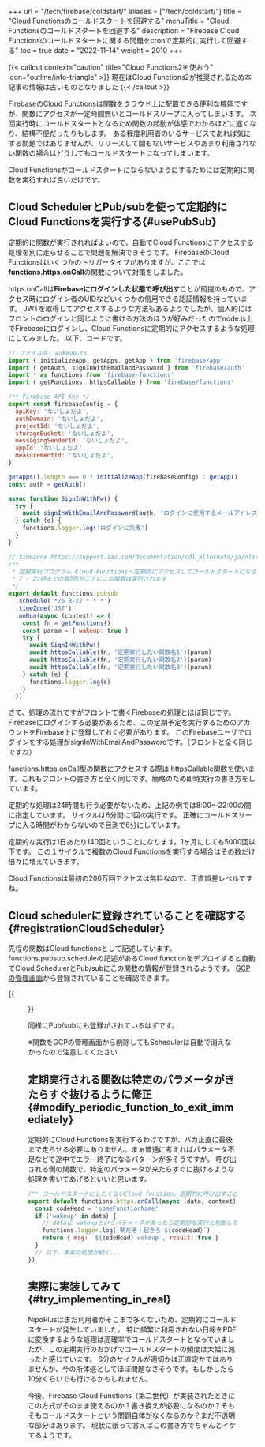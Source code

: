 +++
url = "/tech/firebase/coldstart/"
aliases = ["/tech/coldstart/"]
title = "Cloud Functionsのコールドスタートを回避する"
menuTitle = "Cloud Functionsのコールドスタートを回避する"
description = "Firebase Cloud Functionsのコールドスタートに関する問題をcronで定期的に実行して回避する"
toc = true
date = "2022-11-14"
weight = 2010
+++

{{< callout context="caution" title="Cloud Functions2を使おう" icon="outline/info-triangle" >}}
現在はCloud Functions2が推奨されるため本記事の情報は古いものとなりました
{{< /callout >}}

FirebaseのCloud Functionsは関数をクラウド上に配置できる便利な機能ですが、関数にアクセスが一定時間無いとコールドスリープに入ってしまいます。
次回実行時にコールドスタートとなるため関数の起動が体感でわかるほどに遅くなり、結構不便だったりもします。
ある程度利用者のいるサービスであれば気にする問題ではありませんが、リリースして間もないサービスやあまり利用されない関数の場合はどうしてもコールドスタートになってしまいます。

Cloud Functionsがコールドスタートにならないようにするためには定期的に関数を実行すれば良いだけです。

## Cloud SchedulerとPub/subを使って定期的にCloud Functionsを実行する{#usePubSub}

定期的に関数が実行されればよいので、自動でCloud Functionsにアクセスする処理を別に走らせることで問題を解決できそうです。
FirebaseのCloud Functionsはいくつかのトリガータイプがありますが、ここでは**functions.https.onCall**の関数について対策をしました。

https.onCallは**Firebaseにログインした状態で呼び出す**ことが前提のもので、アクセス時にログイン者のUIDなどいくつかの信用できる認証情報を持っています。
JWTを取得してアクセスするような方法もあるようでしたが、個人的にはフロントのログインと同じように書ける方法のほうが好みだったのでnode.js上でFirebaseにログインし、Cloud Functionsに定期的にアクセスするような処理にしてみました。
以下、コードです。

```javascript
// ファイル名: wakeup.ts
import { initializeApp, getApps, getApp } from 'firebase/app'
import { getAuth, signInWithEmailAndPassword } from 'firebase/auth'
import * as functions from 'firebase-functions'
import { getFunctions, httpsCallable } from 'firebase/functions'

/** Firebase API Key */
export const firebaseConfig = {
  apiKey: 'ないしょだよ',
  authDomain: 'ないしょだよ',
  projectId: 'ないしょだよ',
  storageBucket: 'ないしょだよ',
  messagingSenderId: 'ないしょだよ',
  appId: 'ないしょだよ',
  measurementId: 'ないしょだよ',
}

getApps().length === 0 ? initializeApp(firebaseConfig) : getApp()
const auth = getAuth()

async function SignInWithPw() {
  try {
    await signInWithEmailAndPassword(auth, 'ログインに使用するメールアドレス', 'パスワード')
  } catch (e) {
    functions.logger.log('ログインに失敗')
  }
}

// timezone https://support.sas.com/documentation/cdl_alternate/ja/nlsref/67964/HTML/default/p0ratl3impx458n1r8tme646jupm.htm
/**
 * 定期実行プログラム Cloud Functionsへ定期的にアクセスしてコールドスタートになることを防ぎます。
 * 7 - 23時までの毎回5分ごとにこの関数は実行されます
 */
export default functions.pubsub
  .schedule('*/6 8-22 * * *')
  .timeZone('JST')
  .onRun(async (context) => {
    const fn = getFunctions()
    const param = { wakeup: true }
    try {
      await SignInWithPw()
      await httpsCallable(fn, '定期実行したい関数名1')(param)
      await httpsCallable(fn, '定期実行したい関数名2')(param)
      await httpsCallable(fn, '定期実行したい関数名3')(param)
    } catch (e) {
      functions.logger.log(e)
    }
  })
```

さて、処理の流れですがフロントで書くFirebaseの処理とほぼ同じです。
Firebaseにログインする必要があるため、この定期予定を実行するためのアカウントをFirebase上に登録しておく必要があります。
このFirebaseユーザでログインをする処理がsignInWithEmailAndPasswordです。（フロントと全く同じですね）

functions.https.onCall型の関数にアクセスする際は httpsCallable関数を使います。これもフロントの書き方と全く同じです。簡略のため即時実行の書き方をしています。

定期的な処理は24時間も行う必要がないため、上記の例では8:00〜22:00の間に指定しています。
サイクルは6分間に1回の実行です。
正確にコールドスリープに入る時間がわからないので目測で6分にしています。

定期的な実行は1日あたり140回ということになります。1ヶ月にしても5000回以下です。
この１サイクルで複数のCloud Functionsを実行する場合はその数だけ倍々に増えていきます。

Cloud Functionsは最初の200万回アクセスは無料なので、正直誤差レベルですね。

## Cloud schedulerに登録されていることを確認する{#registrationCloudScheduler}

先程の関数はCloud functionsとして記述しています。
functions.pubsub.scheduleの記述があるCloud functionをデプロイすると自動でCloud SchedulerとPub/subにこの関数の情報が登録されるようです。
[GCPの管理画面](https://console.cloud.google.com/cloudscheduler)から登録されていることを確認できます。

{{<figure src="img/scheduler.png"  alt="GCPの管理画面からScherulerを表示した" caption="GCPの管理画面からScherulerを表示した" >}}

同様にPub/subにも登録がされているはずです。

※関数をGCPの管理画面から削除してもSchedulerは自動で消えなかったので注意してください

## 定期実行される関数は特定のパラメータがきたらすぐ抜けるように修正{#modify_periodic_function_to_exit_immediately}

定期的にCloud Functionsを実行するわけですが、バカ正直に最後まで走らせる必要はありません。まぁ普通に考えればパラメータ不足などで途中でエラー終了になるパターンが多そうですが。
呼び出される側の関数で、特定のパラメータが来たらすぐに抜けるような処理を書いてあげるといいと思います。

```javascript
/** コールドスタートにしたくないCloud function。定期的に呼び出すことで問題を解決する */
export default functions.https.onCall(async (data, context) => {
  const codeHead = 'someFunctionName'
  if ('wakeup' in data) {
    // dataに wakeupというパラメータがあったら定期的な実行と判断して関数を即終了
    functions.logger.log(`朝だぞ！起きろ ${codeHead}`)
    return { msg: `${codeHead} wakeup`, result: true }
  }
  // 以下、本来の処理が続く...
})
```

## 実際に実装してみて{#try_implementing_in_real}

NipoPlusはまだ利用者がそこまで多くないため、定期的にコールドスタートが発生していました。
特に頻繁に利用されない日報をPDFに変換するような処理は高確率でコールドスタートとなっていましたが、この定期実行のおかげでコールドスタートの頻度は大幅に減ったと感じています。
6分のサイクルが適切かは正直定かではありませんが、今の所体感としてほぼ問題なさそうです。もしかしたら10分くらいでも行けるかもしれません。

今後、Firebase Cloud Functions（第二世代）が実装されたときにこの方式がそのまま使えるのか？書き換えが必要になるのか？そもそもコールドスタートという問題自体がなくなるのか？まだ不透明な部分はあります。
現状に限って言えばこの書き方でちゃんとイケてるようです。
